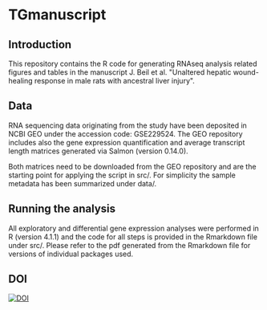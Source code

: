 # TGmanuscript

## Introduction

This repository contains the R code for generating RNAseq analysis related figures and tables in the manuscript J. Beil et al. "Unaltered hepatic wound-healing response in male rats with ancestral liver injury".

## Data

RNA sequencing data originating from the study have been deposited in NCBI GEO under the accession code: GSE229524. The GEO repository includes also the gene expression quantification and average transcript length matrices generated via Salmon (version 0.14.0). 

Both matrices need to be downloaded from the GEO repository and are the starting point for applying the script in src/. For simplicity the sample metadata has been summarized under data/.

## Running the analysis

All exploratory and differential gene expression analyses were performed in R (version 4.1.1) and the code for all steps is provided in the Rmarkdown file under src/. Please refer to the pdf generated from the Rmarkdown file for versions of individual packages used.

## DOI
[![DOI](https://zenodo.org/badge/640628129.svg)](https://zenodo.org/badge/latestdoi/640628129)

